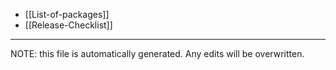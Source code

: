 * [[List-of-packages]]
* [[Release-Checklist]]


*****
NOTE: this file is automatically generated. Any edits will be overwritten.
